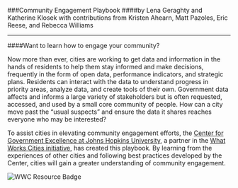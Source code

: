 ###Community Engagement Playbook
####by Lena Geraghty and Katherine Klosek
with contributions from Kristen Ahearn, Matt Pazoles, Eric Reese, and Rebecca Williams

----

####Want to learn how to engage your community?

Now more than ever, cities are working to get data and information in the hands of residents to help them stay informed and make decisions, frequently in the form of open data, performance indicators, and strategic plans. Residents can interact with the data to understand progress in priority areas, analyze data, and create tools of their own. Government data affects and informs a large variety of stakeholders but is often requested, accessed, and used by a small core community of people. How can a city move past the “usual suspects” and ensure the data it shares reaches everyone who may be interested?

To assist cities in elevating community engagement efforts, the [Center for Government Excellence at Johns Hopkins University](http://govex.jhu.edu/), a partner in the [What Works Cities initiative](http://www.whatworkscities.org/), has created this playbook. By learning from the experiences of other cities and following best practices developed by the Center, cities will gain a greater understanding of community engagement.

![WWC Resource Badge](https://raw.githubusercontent.com/govex/govex.github.io/master/images/WWC_ResourceStamp_web_500x500.png)
